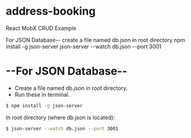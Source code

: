 # address-booking
React MobX CRUD Example

For JSON Database--
create a file named db.json in root directory
npm install -g json-server
json-server --watch db.json --port 3001

# --For JSON Database--

  - Create a file named db.json in root directory.
  - Run these in terminal.
  
```sh
$ npm install -g json-server
```

In root directory (where db.json is located):
```sh
$ json-server --watch db.json --port 3001
```


